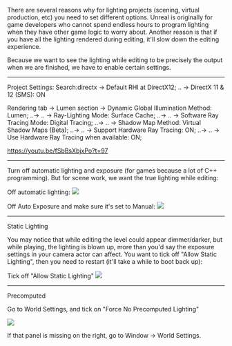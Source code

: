 There are several reasons why for lighting projects (scening, virtual production, etc) you need to set different options. Unreal is originally for game developers who cannot spend endless hours to program lighting when they have other game logic to worry about. Another reason is that if you have all the lighting rendered during editing, it'll slow down the editing experience.

Because we want to see the lighting while editing to be precisely the output when we are finished, we have to enable certain settings.

---


Project Settings:
Search:directx -> Default RHI at DirectX12;
.. -> DirectX 11 & 12 (SMS): ON

Rendering tab -> Lumen section -> Dynamic Global Illumination Method: Lumen;
..-> .. -> Ray-Lighting Mode: Surface Cache;
..-> .. -> Software Ray Tracing Mode: Digital Tracing;
..-> .. -> Shadow Map Method: Virtual Shadow Maps (Beta);
..-> .. -> Support Hardware  Ray Tracing: ON;
..-> .. -> Use Hardware Ray Tracing when available: ON;

https://youtu.be/fSbBsXbjxPo?t=97

---

Turn off automatic lighting and exposure (for games because a lot of C++ programming). But for scene work, we want the true lighting while editing:

Off automatic lighting:
![](https://i.imgur.com/IUVTrSp.png)


Off Auto Exposure and make sure it's set to Manual:
![](https://i.imgur.com/fFt8AXn.png)


---

Static Lighting

You may notice that while editing the level could appear dimmer/darker, but while playing, the lighting is blown up, more than you'd say the exposure settings in your camera actor can affect. You want to tick off "Allow Static Lighting", then you need to restart (it'll take a while to boot back up):

Tick off "Allow Static Lighting"
![](https://i.imgur.com/Z8reIHj.png)

---

Precomputed

Go to World Settings, and tick on "Force No Precomputed Lighting"

![](https://i.imgur.com/ZTqvK1Y.png)


If that panel is missing on the right, go to Window -> World Settings.